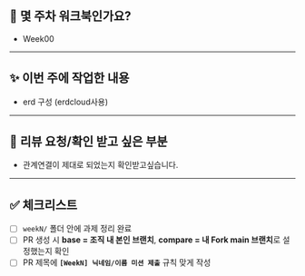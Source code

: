 ## 📌 몇 주차 워크북인가요?
- Week00

---

## ✨ 이번 주에 작업한 내용
- erd 구성 (erdcloud사용)

---

## 🙋 리뷰 요청/확인 받고 싶은 부분
- 관계연결이 제대로 되었는지 확인받고싶습니다.

---

## ✅ 체크리스트
- [ ] `weekN/` 폴더 안에 과제 정리 완료
- [ ]  PR 생성 시 **base = 조직 내 본인 브랜치**, **compare = 내 Fork main 브랜치**로 설정했는지 확인
- [ ]  PR 제목에 **`[WeekN] 닉네임/이름 미션 제출`** 규칙 맞게 작성
